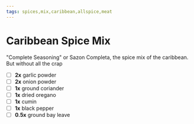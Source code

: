 ```yaml
---
tags: spices,mix,caribbean,allspice,meat
---
```


# Caribbean Spice Mix

"Complete Seasoning" or Sazon Completa, the spice mix of the caribbean. But without all the crap

- [ ] __2x__    garlic powder
- [ ] __2x__    onion powder
- [ ] __1x__    ground coriander
- [ ] __1x__    dried oregano
- [ ] __1x__    cumin
- [ ] __1x__    black pepper
- [ ] __0.5x__  ground bay leave 